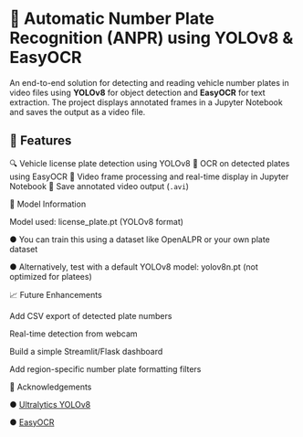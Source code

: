 # 🚗 Automatic Number Plate Recognition (ANPR) using YOLOv8 & EasyOCR

An end-to-end solution for detecting and reading vehicle number plates in video files using **YOLOv8** for object detection and **EasyOCR** for text extraction. The project displays annotated frames in a Jupyter Notebook and saves the output as a video file.

## 📌 Features

 🔍 Vehicle license plate detection using YOLOv8
 🧠 OCR on detected plates using EasyOCR
 🎥 Video frame processing and real-time display in Jupyter Notebook
 💾 Save annotated video output (`.avi`)

🧠 Model Information

Model used: license_plate.pt (YOLOv8 format)

● You can train this using a dataset like OpenALPR or your own plate dataset

● Alternatively, test with a default YOLOv8 model: yolov8n.pt (not optimized for platees)

📈 Future Enhancements 

 Add CSV export of detected plate numbers

 Real-time detection from webcam

 Build a simple Streamlit/Flask dashboard

 Add region-specific number plate formatting filters

 🙌 Acknowledgements
   
  ● [Ultralytics YOLOv8](https://github.com/ultralytics/ultralytics)

  ● [EasyOCR](https://github.com/JaidedAI/EasyOCR)



